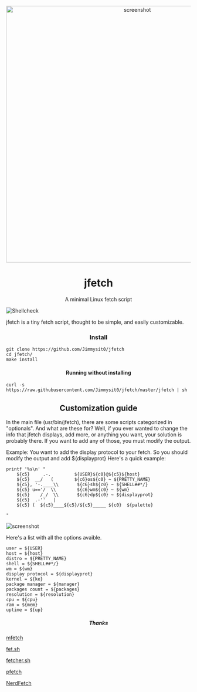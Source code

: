 <p align="center"><img alt="screenshot" src="https://media.discordapp.net/attachments/743573851685912629/784142204746465310/jfetch1.png?width=1920&height=1080" width="700px"></p>
<h1 align="center">jfetch</h1>
<p align="center">A minimal Linux fetch script</p>

![Shellcheck](https://github.com/depsterr/mfetch/workflows/Shellcheck/badge.svg)

jfetch is a tiny fetch script, thought to be simple, and easily customizable.

<h3 align="center">Install</h3>

```
git clone https://github.com/Jimmysit0/jfetch
cd jfetch/
make install
```

<h4 align="center">Running without installing</h4>

```
curl -s https://raw.githubusercontent.com/Jimmysit0/jfetch/master/jfetch | sh
```

<h2 align="center">Customization guide</h2>

In the main file (usr/bin/jfetch), there are some scripts categorized in "optionals". And what are these for? Well, if you ever wanted to change the info that jfetch displays, add more, or anything you want, your solution is probably there. If you want to add any of those, you must modify the output.

Example: You want to add the display protocol to your fetch. So you should modify the output and add ${displayprot}
Here's a quick example:

```
printf '%s\n' "
    ${c5}     .-.         ${USER}${c0}@${c5}${host}
    ${c5}  __/   (        ${c6}os${c0} ~ ${PRETTY_NAME}
    ${c5}, '-.____\\       ${c6}sh${c0} ~ ${SHELL##*/}
    ${c5} u=='/  \\        ${c6}wm${c0} ~ ${wm}
    ${c5}    /_/  \\       ${c6}dp${c0} ~ ${displayprot}
    ${c5}  .-''   |       
    ${c5} (  ${c5}____${c5}/${c5}_____ ${c0}  ${palette}
    
"
```
![screenshot](https://media.discordapp.net/attachments/743573851685912629/784439716513841152/unknown.png)

Here's a list with all the options avaible.

```
user = ${USER}
host = ${host}
distro = ${PRETTY_NAME}
shell = ${SHELL##*/}
wm = ${wm}
display protocol = ${displayprot}
kernel = ${ke}
package manager = ${manager}
packages count = ${packages}
resolution = ${resolution}
cpu = ${cpu}
ram = ${mem}
uptime = ${up}
```
<h5 align="center">Thanks</h5>

[mfetch](https://github.com/depsterr/mfetch)

[fet.sh](https://github.com/6gk/fet.sh)

[fetcher.sh](https://github.com/unixporn/trup/blob/master/fetcher.sh)

[pfetch](https://github.com/dylanaraps/pfetch)

[NerdFetch](https://github.com/ThatOneCalculator/NerdFetch)
